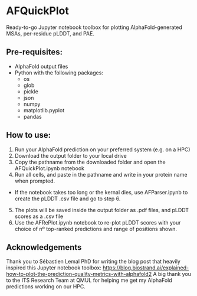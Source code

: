 # AFQuickPlot
Ready-to-go Jupyter notebook toolbox for plotting AlphaFold-generated MSAs, per-residue pLDDT, and PAE. 

## Pre-requisites:
- AlphaFold output files
- Python with the following packages:
  - os
  - glob
  - pickle
  - json
  - numpy
  - matplotlib.pyplot
  - pandas

## How to use:
1. Run your AlphaFold prediction on your preferred system (e.g. on a HPC)
2. Download the output folder to your local drive
3. Copy the pathname from the downloaded folder and open the AFQuickPlot.ipynb notebook
4. Run all cells, and paste in the pathname and write in your protein name when prompted.
  - If the notebook takes too long or the kernal dies, use AFParser.ipynb to create the pLDDT .csv file and go to step 6.
5. The plots will be saved inside the output folder as .pdf files, and pLDDT scores as a .csv file
6. Use the AFRePlot.ipynb notebook to re-plot pLDDT scores with your choice of nº top-ranked predictions and range of positions shown.

## Acknowledgements
Thank you to Sébastien Lemal PhD for writing the blog post that heavily inspired this Jupyter notebook toolbox: https://blog.biostrand.ai/explained-how-to-plot-the-prediction-quality-metrics-with-alphafold2 
A big thank you to the ITS Research Team at QMUL for helping me get my AlphaFold predictions working on our HPC.
